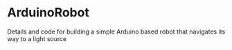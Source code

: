 # ArduinoRobot
Details and code for building a simple Arduino based robot that navigates its way to a light source
